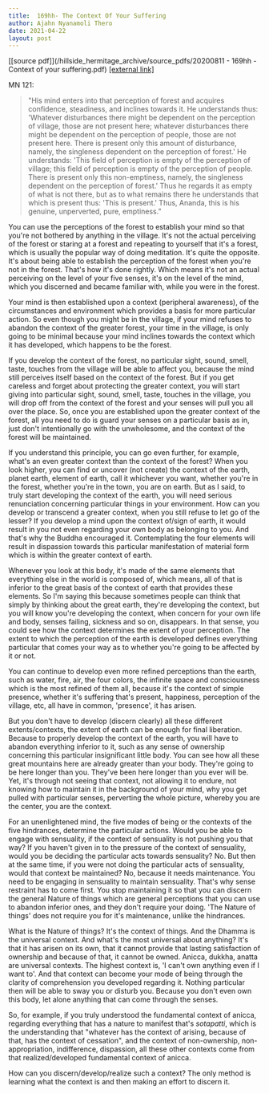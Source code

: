 ```yaml
---
title:  169hh- The Context Of Your Suffering
author: Ajahn Nyanamoli Thero
date: 2021-04-22
layout: post
---
```


[[source pdf]](/hillside_hermitage_archive/source_pdfs/20200811 - 169hh - Context of your suffering.pdf) [[external link]](https://t.me/HillsideHermitage/79)

MN 121:

> \"His mind enters into that perception of forest and acquires
> confidence, steadiness, and inclines towards it. He understands thus:
> \'Whatever disturbances there might be dependent on the perception of
> village, those are not present here; whatever disturbances there might
> be dependent on the perception of people, those are not present here.
> There is present only this amount of disturbance, namely, the
> singleness dependent on the perception of forest.\' He understands:
> \'This field of perception is empty of the perception of village; this
> field of perception is empty of the perception of people. There is
> present only this non-emptiness, namely, the singleness dependent on
> the perception of forest.\' Thus he regards it as empty of what is not
> there, but as to what remains there he understands that which is
> present thus: \'This is present.\' Thus, Ananda, this is his genuine,
> unperverted, pure, emptiness.\"

You can use the perceptions of the forest to establish your mind so that
you\'re not bothered by anything in the village. It\'s not the actual
perceiving of the forest or staring at a forest and repeating to
yourself that it\'s a forest, which is usually the popular way of doing
meditation. It\'s quite the opposite. It\'s about being able to
establish the perception of the forest when you\'re not in the forest.
That\'s how it\'s done rightly. Which means it\'s not an actual
perceiving on the level of your five senses, it\'s on the level of the
mind, which you discerned and became familiar with, while you were in
the forest.

Your mind is then established upon a context (peripheral awareness), of
the circumstances and environment which provides a basis for more
particular action. So even though you might be in the village, if your
mind refuses to abandon the context of the greater forest, your time in
the village, is only going to be minimal because your mind inclines
towards the context which it has developed, which happens to be the
forest.

If you develop the context of the forest, no particular sight, sound,
smell, taste, touches from the village will be able to affect you,
because the mind still perceives itself based on the context of the
forest. But if you get careless and forget about protecting the greater
context, you will start giving into particular sight, sound, smell,
taste, touches in the village, you will drop off from the context of the
forest and your senses will pull you all over the place. So, once you
are established upon the greater context of the forest, all you need to
do is guard your senses on a particular basis as in, just don\'t
intentionally go with the unwholesome, and the context of the forest
will be maintained.

If you understand this principle, you can go even further, for example,
what\'s an even greater context than the context of the forest? When you
look higher, you can find or uncover (not create) the context of the
earth, planet earth, element of earth, call it whichever you want,
whether you\'re in the forest, whether you\'re in the town, you are on
earth. But as I said, to truly start developing the context of the
earth, you will need serious renunciation concerning particular things
in your environment. How can you develop or transcend a greater context,
when you still refuse to let go of the lesser? If you develop a mind
upon the context of/sign of earth, it would result in you not even
regarding your own body as belonging to you. And that\'s why the Buddha
encouraged it. Contemplating the four elements will result in dispassion
towards this particular manifestation of material form which is within
the greater context of earth.

Whenever you look at this body, it\'s made of the same elements that
everything else in the world is composed of, which means, all of that is
inferior to the great basis of the context of earth that provides these
elements. So I\'m saying this because sometimes people can think that
simply by thinking about the great earth, they\'re developing the
context, but you will know you\'re developing the context, when concern
for your own life and body, senses failing, sickness and so on,
disappears. In that sense, you could see how the context determines the
extent of your perception. The extent to which the perception of the
earth is developed defines everything particular that comes your way as
to whether you\'re going to be affected by it or not.

You can continue to develop even more refined perceptions than the
earth, such as water, fire, air, the four colors, the infinite space and
consciousness which is the most refined of them all, because it\'s the
context of simple presence, whether it\'s suffering that\'s present,
happiness, perception of the village, etc, all have in common,
'presence', it has arisen.

But you don\'t have to develop (discern clearly) all these different
extents/contexts, the extent of earth can be enough for final
liberation. Because to properly develop the context of the earth, you
will have to abandon everything inferior to it, such as any sense of
ownership concerning this particular insignificant little body. You can
see how all these great mountains here are already greater than your
body. They\'re going to be here longer than you. They\'ve been here
longer than you ever will be. Yet, it\'s through not seeing that
context, not allowing it to endure, not knowing how to maintain it in
the background of your mind, why you get pulled with particular senses,
perverting the whole picture, whereby you are the center, you are the
context.

For an unenlightened mind, the five modes of being or the contexts of
the five hindrances, determine the particular actions. Would you be able
to engage with sensuality, if the context of sensuality is not pushing
you that way? If you haven\'t given in to the pressure of the context of
sensuality, would you be deciding the particular acts towards
sensuality? No. But then at the same time, if you were not doing the
particular acts of sensuality, would that context be maintained? No,
because it needs maintenance. You need to be engaging in sensuality to
maintain sensuality. That\'s why sense restraint has to come first. You
stop maintaining it so that you can discern the general Nature of things
which are general perceptions that you can use to abandon inferior ones,
and they don\'t require your doing. 'The Nature of things' does not
require you for it's maintenance, unlike the hindrances.

What is the Nature of things? It\'s the context of things. And the
Dhamma is the universal context. And what\'s the most universal about
anything? It\'s that it has arisen on its own, that it cannot provide
that lasting satisfaction of ownership and because of that, it cannot be
owned. Anicca, dukkha, anatta are universal contexts. The highest
context is, 'I can\'t own anything even if I want to'. And that context
can become your mode of being through the clarity of comprehension you
developed regarding it. Nothing particular then will be able to sway you
or disturb you. Because you don\'t even own this body, let alone
anything that can come through the senses.

So, for example, if you truly understood the fundamental context of
anicca, regarding everything that has a nature to manifest that\'s
*sotapatti*, which is the understanding that "whatever has the context
of arising, because of that, has the context of cessation", and the
context of non-ownership, non-appropriation, indifference, dispassion,
all these other contexts come from that realized/developed fundamental
context of anicca.

How can you discern/develop/realize such a context? The only method is
learning what the context is and then making an effort to discern it.


